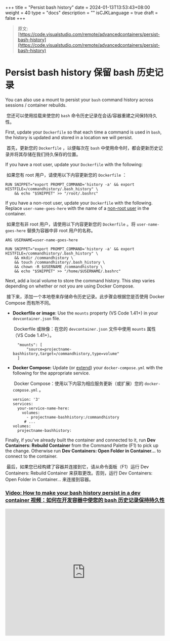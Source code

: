 +++
title = "Persist bash history"
date = 2024-01-13T13:53:43+08:00
weight = 40
type = "docs"
description = ""
isCJKLanguage = true
draft = false
+++

> 原文: [https://code.visualstudio.com/remote/advancedcontainers/persist-bash-history](https://code.visualstudio.com/remote/advancedcontainers/persist-bash-history)

# Persist bash history 保留 bash 历史记录



You can also use a mount to persist your `bash` command history across sessions / container rebuilds.

​​	您还可以使用挂载来使您的 `bash` 命令历史记录在会话/容器重建之间保持持久性。

First, update your `Dockerfile` so that each time a command is used in `bash`, the history is updated and stored in a location we will persist.

​​	首先，更新您的 `Dockerfile` ，以便每次在 `bash` 中使用命令时，都会更新历史记录并将其存储在我们持久保存的位置。

If you have a root user, update your `Dockerfile` with the following:

​​	如果您有 root 用户，请使用以下内容更新您的 `Dockerfile` ：

```
RUN SNIPPET="export PROMPT_COMMAND='history -a' && export HISTFILE=/commandhistory/.bash_history" \
    && echo "$SNIPPET" >> "/root/.bashrc"
```

If you have a non-root user, update your `Dockerfile` with the following. Replace `user-name-goes-here` with the name of a [non-root user](https://code.visualstudio.com/remote/advancedcontainers/add-nonroot-user) in the container.

​​	如果您有非 root 用户，请使用以下内容更新您的 `Dockerfile` 。将 `user-name-goes-here` 替换为容器中非 root 用户的名称。

```
ARG USERNAME=user-name-goes-here

RUN SNIPPET="export PROMPT_COMMAND='history -a' && export HISTFILE=/commandhistory/.bash_history" \
    && mkdir /commandhistory \
    && touch /commandhistory/.bash_history \
    && chown -R $USERNAME /commandhistory \
    && echo "$SNIPPET" >> "/home/$USERNAME/.bashrc"
```

Next, add a local volume to store the command history. This step varies depending on whether or not you are using Docker Compose.

​​	接下来，添加一个本地卷来存储命令历史记录。此步骤会根据您是否使用 Docker Compose 而有所不同。

- **Dockerfile or image**: Use the `mounts` property (VS Code 1.41+) in your `devcontainer.json` file.

  ​​	Dockerfile 或映像：在您的 `devcontainer.json` 文件中使用 `mounts` 属性（VS Code 1.41+）。

  ```
    "mounts": [
        "source=projectname-bashhistory,target=/commandhistory,type=volume"
    ]
  ```

- **Docker Compose:** Update (or [extend](https://code.visualstudio.com/docs/devcontainers/create-dev-container#_extend-your-docker-compose-file-for-development)) your `docker-compose.yml` with the following for the appropriate service.

  ​​	Docker Compose：使用以下内容为相应服务更新（或扩展）您的 `docker-compose.yml` 。

  ```
  version: '3'
  services:
    your-service-name-here:
      volumes:
        - projectname-bashhistory:/commandhistory
       # ...
  volumes:
    projectname-bashhistory:
  ```

Finally, if you've already built the container and connected to it, run **Dev Containers: Rebuild Container** from the Command Palette (F1) to pick up the change. Otherwise run **Dev Containers: Open Folder in Container...** to connect to the container.

​​	最后，如果您已经构建了容器并连接到它，请从命令面板（F1）运行 Dev Containers: Rebuild Container 来获取更改。否则，运行 Dev Containers: Open Folder in Container... 来连接到容器。

### [Video: How to make your bash history persist in a dev container 视频：如何在开发容器中使您的 bash 历史记录保持持久性](https://code.visualstudio.com/remote/advancedcontainers/persist-bash-history#_video-how-to-make-your-bash-history-persist-in-a-dev-container)

<iframe width="560" height="315" src="https://www.youtube.com/embed/12nZz-TjoZg" title="YouTube video player" frameborder="0" allow="accelerometer; autoplay; clipboard-write; encrypted-media; gyroscope; picture-in-picture" allowfullscreen="" style="box-sizing: border-box; font-family: &quot;Segoe UI&quot;, &quot;Helvetica Neue&quot;, Helvetica, Arial, sans-serif; width: 616.662px; max-width: 100%; height: 400px; color: rgb(36, 36, 36); font-size: 16px; font-style: normal; font-variant-ligatures: normal; font-variant-caps: normal; font-weight: 400; letter-spacing: normal; orphans: 2; text-align: start; text-indent: 0px; text-transform: none; widows: 2; word-spacing: 0px; -webkit-text-stroke-width: 0px; white-space: normal; background-color: rgb(255, 255, 255); text-decoration-thickness: initial; text-decoration-style: initial; text-decoration-color: initial;"></iframe>

